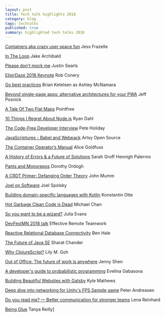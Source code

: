 ```yaml
---
layout: post
title: Tech talk highlights 2018
category: blog
tags: techtalks 
published: true 
summary: highlighted tech talks 2018
---
```


[Containers aka crazy user space fun](https://www.youtube.com/watch?v=7mzbIOtcIaQ) Jess Frazelle 

[In The Loop](https://www.youtube.com/watch?v=cCOL7MC4Pl0) Jake Archibald

[Please don't mock me](https://vimeo.com/testdouble/please-dont-mock-me) Justin Searls

[ElixirDaze 2018 Keynote](https://www.youtube.com/watch?v=cwEXyOxbuJ0) Rob Conery 

[Go best practices](https://www.youtube.com/watch?v=MzTcsI6tn-0) Brian Ketelsen as Ashley McNamara 

[Beyond single-page apps: alternative architectures for your PWA](https://www.youtube.com/watch?v=X6yof_vIQnk) Jeff Posnick 

[A Tale Of Two Flat Maps](https://www.pointfree.co/episodes/ep10-a-tale-of-two-flat-maps) Pointfree 

[10 Things I Regret About Node.js](https://www.youtube.com/watch?v=M3BM9TB-8yA) Ryan Dahl 

[The Code-Free Developer Interview](https://www.youtube.com/watch?v=O3XRE0HvzJ8) Pete Holiday 

[JavaScriptures - Babel and Webpack](https://www.youtube.com/watch?v=NhYot0NC6q8) Artsy Open Source

[The Container Operator’s Manual](https://www.youtube.com/watch?v=sJx_emIiABk&list=PLBzScQzZ83I_VX8zgmLqIfma_kJs3RRmu&index=18&t=0s) Alice Goldfuss 

[A History of Errors & a Future of Solutions](https://www.youtube.com/watch?v=tteIQBPPxqc) Sarah Groff Hennigh Palermo 

[Pants and Monorepos](https://www.youtube.com/watch?v=IL6LBWNi3fE) Dorothy Ordogh

[A CRDT Primer: Defanging Order Theory](https://www.youtube.com/watch?v=OOlnp2bZVRs) John Mumm

[Joel on Software](https://www.youtube.com/watch?v=1jeCt_WTFhE) Joel Spolsky

[Building domain-specific languages with Kotlin](https://www.youtube.com/watch?v=eICrSezliQY) Konstantin Otte 

[Hot Garbage Clean Code is Dead](https://www.youtube.com/watch?v=-NP_upexPFg) Michael Chan 

[So you want to be a wizard?](https://www.youtube.com/watch?v=FBMC9bm-KuU) Julia Evans

[DevFestMN 2018 talk](https://www.youtube.com/watch?v=y0nt1Csu6bs) Effective Remote Teamwork 

[Reactive Relational Database Connectivity](https://www.youtube.com/watch?v=idApf9DMdfk) Ben Hale 

[The Future of Java SE](https://www.youtube.com/watch?v=MFfTqUQxFTs) Sharat Chander 

[Why ClojureScript?](https://www.youtube.com/watch?v=8-kVTUNhwJY) Lily M. Goh 

[Out of Office: The future of work is anywhere](https://www.youtube.com/watch?v=FH5ek7LEd2U) Jenny Shen 

[A developer's guide to probabilistic programming](https://www.youtube.com/watch?v=vPBT1jX7z74) Evelina Gabasova 

[Building Beautiful Websites with Gatsby](https://www.youtube.com/watch?v=U6SWCTrPtn8) Kyle Mathews 

[Deep dive into networking for Unity's FPS Sample game](https://www.youtube.com/watch?v=k6JTaFE7SYI) Peter Andreasen 

[Do you read me? — Better communication for stronger teams](https://www.youtube.com/watch?v=0ro3LZgi6mo) Lena Reinhard 

[Being Glue](https://www.youtube.com/watch?v=5cr2Yn_MrKg) Tanya Reilly]
